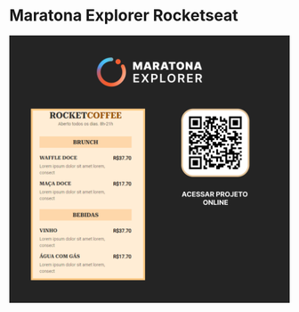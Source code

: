 # Maratona Explorer Rocketseat
<a href="https://glittering-rolypoly-9509b1.netlify.app/"> <img src="https://github.com/jessicaidro/maratona-explorer/blob/main/img_readme.png?raw=true"> </a>
